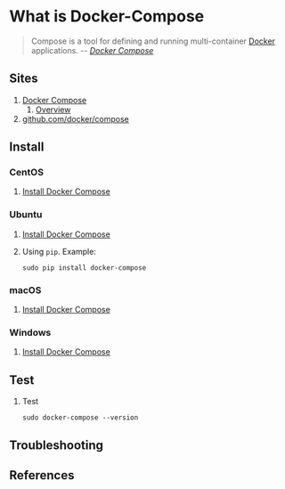 # What is Docker-Compose

> Compose is a tool for defining and running multi-container
> [Docker](docker.md) applications.
> -- *[Docker Compose]*

## Sites

1. [Docker Compose]
    1. [Overview]
1. [github.com/docker/compose]

## Install

### CentOS

1. [Install Docker Compose]

### Ubuntu

1. [Install Docker Compose]
1. Using `pip`.  Example:

    ```console
    sudo pip install docker-compose
    ```

### macOS

1. [Install Docker Compose]

### Windows

1. [Install Docker Compose]

## Test

1. Test

    ```console
    sudo docker-compose --version
    ```

## Troubleshooting

## References

[Docker Compose]: https://docs.docker.com/compose/
[github.com/docker/compose]: https://github.com/docker/compose
[Install Docker Compose]: https://docs.docker.com/compose/install/
[Overview]: https://docs.docker.com/compose/overview/
